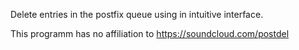 Delete entries in the postfix queue using in intuitive interface.

This programm has no affiliation to https://soundcloud.com/postdel
